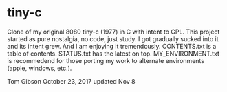# tiny-c
Clone of my original 8080 tiny-c (1977) in C with intent to GPL.
This project started as pure nostalgia, no code, just study. I got gradually sucked into it and its intent grew. And I am enjoying it tremendously.
    CONTENTS.txt is a table of contents. 
    STATUS.txt has the latest on top. 
    MY_ENVIRONMENT.txt is recommedend for those porting my work to alternate environments (apple, windows, etc.).

Tom Gibson
October 23, 2017
updated Nov 8
